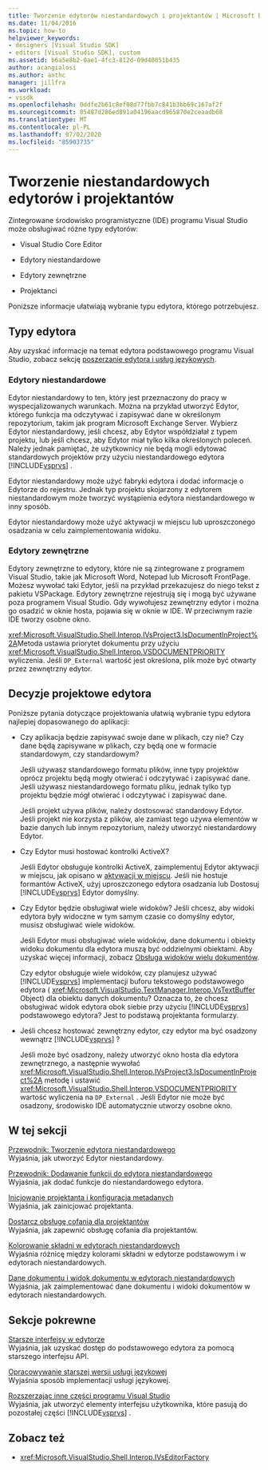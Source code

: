```yaml
---
title: Tworzenie edytorów niestandardowych i projektantów | Microsoft Docs
ms.date: 11/04/2016
ms.topic: how-to
helpviewer_keywords:
- designers [Visual Studio SDK]
- editors [Visual Studio SDK], custom
ms.assetid: b6a5e8b2-0ae1-4fc3-812d-09d40051b435
author: acangialosi
ms.author: anthc
manager: jillfra
ms.workload:
- vssdk
ms.openlocfilehash: 0ddfe2b61c8ef08d77fbb7c841b3bb69c167af2f
ms.sourcegitcommit: 05487d286ed891a04196aacd965870e2ceaadb68
ms.translationtype: MT
ms.contentlocale: pl-PL
ms.lasthandoff: 07/02/2020
ms.locfileid: "85903735"
---
```

# <a name="create-custom-editors-and-designers"></a>Tworzenie niestandardowych edytorów i projektantów

Zintegrowane środowisko programistyczne (IDE) programu Visual Studio może obsługiwać różne typy edytorów:

- Visual Studio Core Editor

- Edytory niestandardowe

- Edytory zewnętrzne

- Projektanci

Poniższe informacje ułatwiają wybranie typu edytora, którego potrzebujesz.

## <a name="types-of-editor"></a>Typy edytora

Aby uzyskać informacje na temat edytora podstawowego programu Visual Studio, zobacz sekcję [poszerzanie edytora i usług językowych](../extensibility/extending-the-editor-and-language-services.md).

### <a name="custom-editors"></a>Edytory niestandardowe
 Edytor niestandardowy to ten, który jest przeznaczony do pracy w wyspecjalizowanych warunkach. Można na przykład utworzyć Edytor, którego funkcja ma odczytywać i zapisywać dane w określonym repozytorium, takim jak program Microsoft Exchange Server. Wybierz Edytor niestandardowy, jeśli chcesz, aby Edytor współdziałał z typem projektu, lub jeśli chcesz, aby Edytor miał tylko kilka określonych poleceń. Należy jednak pamiętać, że użytkownicy nie będą mogli edytować standardowych projektów przy użyciu niestandardowego edytora [!INCLUDE[vsprvs](../code-quality/includes/vsprvs_md.md)] .

 Edytor niestandardowy może użyć fabryki edytora i dodać informacje o Edytorze do rejestru. Jednak typ projektu skojarzony z edytorem niestandardowym może tworzyć wystąpienia edytora niestandardowego w inny sposób.

 Edytor niestandardowy może użyć aktywacji w miejscu lub uproszczonego osadzania w celu zaimplementowania widoku.

### <a name="external-editors"></a>Edytory zewnętrzne
 Edytory zewnętrzne to edytory, które nie są zintegrowane z programem Visual Studio, takie jak Microsoft Word, Notepad lub Microsoft FrontPage. Możesz wywołać taki Edytor, jeśli na przykład przekazujesz do niego tekst z pakietu VSPackage. Edytory zewnętrzne rejestrują się i mogą być używane poza programem Visual Studio. Gdy wywołujesz zewnętrzny edytor i można go osadzić w oknie hosta, pojawia się w oknie w IDE. W przeciwnym razie IDE tworzy osobne okno.

 <xref:Microsoft.VisualStudio.Shell.Interop.IVsProject3.IsDocumentInProject%2A>Metoda ustawia priorytet dokumentu przy użyciu <xref:Microsoft.VisualStudio.Shell.Interop.VSDOCUMENTPRIORITY> wyliczenia. Jeśli `DP_External` wartość jest określona, plik może być otwarty przez zewnętrzny edytor.

## <a name="editor-design-decisions"></a>Decyzje projektowe edytora
 Poniższe pytania dotyczące projektowania ułatwią wybranie typu edytora najlepiej dopasowanego do aplikacji:

- Czy aplikacja będzie zapisywać swoje dane w plikach, czy nie? Czy dane będą zapisywane w plikach, czy będą one w formacie standardowym, czy standardowym?

   Jeśli używasz standardowego formatu plików, inne typy projektów oprócz projektu będą mogły otwierać i odczytywać i zapisywać dane. Jeśli używasz niestandardowego formatu pliku, jednak tylko typ projektu będzie mógł otwierać i odczytywać i zapisywać dane.

   Jeśli projekt używa plików, należy dostosować standardowy Edytor. Jeśli projekt nie korzysta z plików, ale zamiast tego używa elementów w bazie danych lub innym repozytorium, należy utworzyć niestandardowy Edytor.

- Czy Edytor musi hostować kontrolki ActiveX?

   Jeśli Edytor obsługuje kontrolki ActiveX, zaimplementuj Edytor aktywacji w miejscu, jak opisano w [aktywacji w miejscu](/visualstudio/misc/in-place-activation?view=vs-2015). Jeśli nie hostuje formantów ActiveX, użyj uproszczonego edytora osadzania lub Dostosuj [!INCLUDE[vsprvs](../code-quality/includes/vsprvs_md.md)] Edytor domyślny.

- Czy Edytor będzie obsługiwał wiele widoków? Jeśli chcesz, aby widoki edytora były widoczne w tym samym czasie co domyślny edytor, musisz obsługiwać wiele widoków.

   Jeśli Edytor musi obsługiwać wiele widoków, dane dokumentu i obiekty widoku dokumentu dla edytora muszą być oddzielnymi obiektami. Aby uzyskać więcej informacji, zobacz [Obsługa widoków wielu dokumentów](../extensibility/supporting-multiple-document-views.md).

   Czy edytor obsługuje wiele widoków, czy planujesz używać [!INCLUDE[vsprvs](../code-quality/includes/vsprvs_md.md)] implementacji buforu tekstowego podstawowego edytora ( <xref:Microsoft.VisualStudio.TextManager.Interop.VsTextBuffer> Object) dla obiektu danych dokumentu? Oznacza to, że chcesz obsługiwać widok edytora obok siebie przy użyciu [!INCLUDE[vsprvs](../code-quality/includes/vsprvs_md.md)] podstawowego edytora? Jest to podstawą projektanta formularzy.

- Jeśli chcesz hostować zewnętrzny edytor, czy edytor ma być osadzony wewnątrz [!INCLUDE[vsprvs](../code-quality/includes/vsprvs_md.md)] ?

   Jeśli może być osadzony, należy utworzyć okno hosta dla edytora zewnętrznego, a następnie wywołać <xref:Microsoft.VisualStudio.Shell.Interop.IVsProject3.IsDocumentInProject%2A> metodę i ustawić <xref:Microsoft.VisualStudio.Shell.Interop.VSDOCUMENTPRIORITY> wartość wyliczenia na `DP_External` . Jeśli Edytor nie może być osadzony, środowisko IDE automatycznie utworzy osobne okno.

## <a name="in-this-section"></a>W tej sekcji

[Przewodnik: Tworzenie edytora niestandardowego](../extensibility/walkthrough-creating-a-custom-editor.md)\
Wyjaśnia, jak utworzyć Edytor niestandardowy.

[Przewodnik: Dodawanie funkcji do edytora niestandardowego](../extensibility/walkthrough-adding-features-to-a-custom-editor.md)\
Wyjaśnia, jak dodać funkcje do niestandardowego edytora.

[Inicjowanie projektanta i konfiguracja metadanych](../extensibility/designer-initialization-and-metadata-configuration.md)\
Wyjaśnia, jak zainicjować projektanta.

[Dostarcz obsługę cofania dla projektantów](../extensibility/supplying-undo-support-to-designers.md)\
Wyjaśnia, jak zapewnić obsługę cofania dla projektantów.

[Kolorowanie składni w edytorach niestandardowych](../extensibility/syntax-coloring-in-custom-editors.md)\
Wyjaśnia różnicę między kolorami składni w edytorze podstawowym i w edytorach niestandardowych.

[Dane dokumentu i widok dokumentu w edytorach niestandardowych](../extensibility/document-data-and-document-view-in-custom-editors.md)\
Wyjaśnia, jak zaimplementować dane dokumentu i widoki dokumentów w edytorach niestandardowych.

## <a name="related-sections"></a>Sekcje pokrewne

[Starsze interfejsy w edytorze](/visualstudio/extensibility/legacy-interfaces-in-the-editor?view=vs-2015)\
Wyjaśnia, jak uzyskać dostęp do podstawowego edytora za pomocą starszego interfejsu API.

[Opracowywanie starszej wersji usługi językowej](../extensibility/internals/developing-a-legacy-language-service.md)\
Wyjaśnia sposób implementacji usługi językowej.

[Rozszerzając inne części programu Visual Studio](../extensibility/extending-other-parts-of-visual-studio.md)\
Wyjaśnia, jak utworzyć elementy interfejsu użytkownika, które pasują do pozostałej części [!INCLUDE[vsprvs](../code-quality/includes/vsprvs_md.md)] .

## <a name="see-also"></a>Zobacz też

- <xref:Microsoft.VisualStudio.Shell.Interop.IVsEditorFactory>
